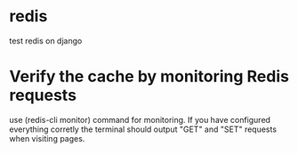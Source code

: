 # redis
test redis on django

# Verify the cache by monitoring Redis requests

use (redis-cli monitor) command for monitoring.
If you have configured everything corretly the terminal should output "GET" and "SET" requests when visiting pages.
